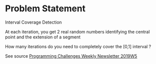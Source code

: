 
# Problem Statement 

Interval Coverage Detection

At each iteration, you get 2 real random numbers identifying the central point and the extension of a segment

How many iterations do you need to completely cover the [0,1] interval ?

See source [Programming Challenges Weekly Newsletter 2019W5](https://medium.com/@nicolabernini_63880/programming-challenges-weekly-newsletter-2019w5-848eaba13c96)











